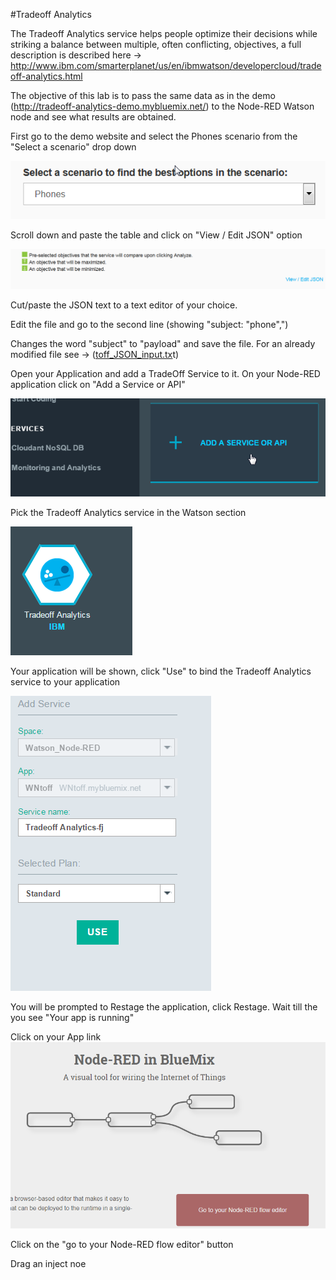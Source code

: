 #Tradeoff Analytics

The Tradeoff Analytics service helps people optimize their decisions while striking a balance between multiple, often conflicting, objectives, a full description is described here -> 
http://www.ibm.com/smarterplanet/us/en/ibmwatson/developercloud/tradeoff-analytics.html

The objective of this lab is to pass the same data as in the demo (http://tradeoff-analytics-demo.mybluemix.net/) to the Node-RED Watson node and see what results are obtained.

First go to the demo website and select the Phones scenario from the "Select a scenario" drop down

![ScreenShot](images/toff_scenario_phones.png)

Scroll down and paste the table and click on "View / Edit JSON" option

![ScreenShot](images/toff_view_edit_json.png)

Cut/paste the JSON text to a text editor of your choice.

Edit the file and go to the second line (showing "subject: "phone",")

Changes the word "subject" to "payload" and save the file.  For an already modified file see ->  ([toff_JSON_input.tx](toff_JSON_input.txt)t)

Open your Application and add a TradeOff Service to it.  On your Node-RED application click on "Add a Service or API"

![ScreenShot](images/toff_Add_Service.png)

Pick the Tradeoff Analytics service in the Watson section

![ScreenShot](images/toff_Watson_toff_service.png)

Your application will be shown, click "Use" to bind the Tradeoff Analytics service to your application

![ScreenShot](images/toff_Add_Service_Use.png)

You will be prompted to Restage the application, click Restage.  Wait till the you see "Your app is running"

Click on your App link
![ScreenShot](images/toff_Go_to_Node-RED_flow_editor.png)

Click on the "go to your Node-RED flow editor" button

Drag an inject noe





